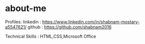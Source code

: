 # about-me
Profiles:
linkedin : https://www.linkedin.com/in/shabnam-mostary-a5547621/
github :   https://github.com/shabnam2016

Technical Skills :
HTML,CSS,Microsoft Office